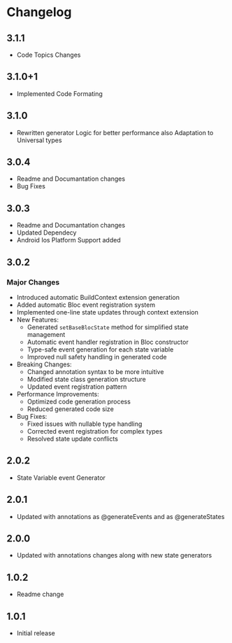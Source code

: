 # Changelog

## 3.1.1
* Code Topics Changes

## 3.1.0+1
* Implemented Code Formating 

## 3.1.0
* Rewritten generator Logic for better performance also Adaptation to Universal types 

## 3.0.4
* Readme and Documantation changes 
* Bug Fixes 

## 3.0.3
* Readme and Documantation changes 
* Updated Dependecy 
* Android Ios Platform Support added

## 3.0.2
### Major Changes
* Introduced automatic BuildContext extension generation
* Added automatic Bloc event registration system
* Implemented one-line state updates through context extension
* New Features:
  - Generated `setBaseBlocState` method for simplified state management
  - Automatic event handler registration in Bloc constructor
  - Type-safe event generation for each state variable
  - Improved null safety handling in generated code
* Breaking Changes:
  - Changed annotation syntax to be more intuitive
  - Modified state class generation structure
  - Updated event registration pattern
* Performance Improvements:
  - Optimized code generation process
  - Reduced generated code size
* Bug Fixes:
  - Fixed issues with nullable type handling
  - Corrected event registration for complex types
  - Resolved state update conflicts

## 2.0.2
* State Variable event Generator

## 2.0.1
* Updated with annotations as @generateEvents and as @generateStates

## 2.0.0
* Updated with annotations changes along with new state generators 

## 1.0.2
* Readme change

## 1.0.1
* Initial release